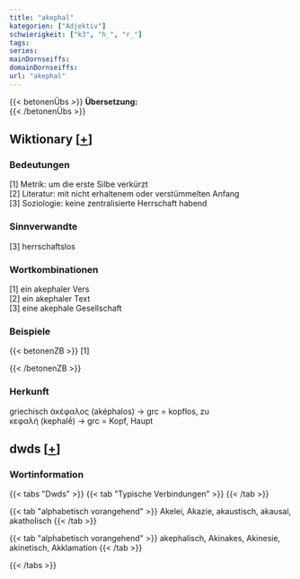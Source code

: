 ```yaml
---
title: "akephal"
kategorien: ["Adjektiv"]
schwierigkeit: ["k3", "h_", "r_"]
tags:
series:
mainDornseiffs:
domainDornseiffs:
url: "akephal"
---
```


{{< betonenÜbs >}}
**Übersetzung:**  
{{< /betonenÜbs >}}

## Wiktionary [[+](https://de.wiktionary.org/wiki/akephal)]

### Bedeutungen
[1] Metrik: um die erste Silbe verkürzt  
[2] Literatur: mit nicht erhaltenem oder verstümmelten Anfang  
[3] Soziologie: keine zentralisierte Herrschaft habend  

### Sinnverwandte
[3] herrschaftslos  

### Wortkombinationen
[1] ein akephaler Vers  
[2] ein akephaler Text  
[3] eine akephale Gesellschaft  

### Beispiele
{{< betonenZB >}}
[1]  

{{< /betonenZB >}}
### Herkunft
griechisch ἀκέφαλος (aképhalos) → grc = kopflos, zu κεφαλή (kephalḗ) → grc = Kopf, Haupt  



## dwds [[+](https://www.dwds.de/wb/akephal)]

### Wortinformation
{{< tabs "Dwds" >}}
{{< tab "Typische Verbindungen" >}}
{{< /tab >}}

{{< tab "alphabetisch vorangehend" >}}
Akelei, Akazie, akaustisch, akausal, akatholisch
{{< /tab >}}

{{< tab "alphabetisch vorangehend" >}}
akephalisch, Akinakes, Akinesie, akinetisch, Akklamation
{{< /tab >}}

{{< /tabs >}}


